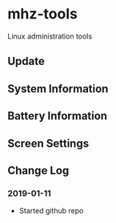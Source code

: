 # mhz-tools
Linux administration tools

## Update

## System Information

## Battery Information

## Screen Settings

## Change Log
### 2019-01-11
- Started github repo
